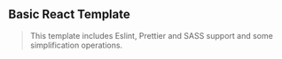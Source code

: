 ## Basic React Template

> This template includes Eslint, Prettier and SASS support and some simplification operations.
